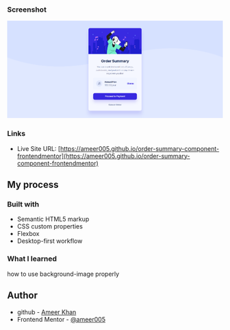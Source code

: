 ### Screenshot

![](images/screenshot.png)

### Links

- Live Site URL: [https://ameer005.github.io/order-summary-component-frontendmentor](https://ameer005.github.io/order-summary-component-frontendmentor)

## My process

### Built with

- Semantic HTML5 markup
- CSS custom properties
- Flexbox
- Desktop-first workflow

### What I learned

how to use background-image properly

## Author

- github - [Ameer Khan](https://github.com/ameer005)
- Frontend Mentor - [@ameer005](https://www.frontendmentor.io/profile/ameer005)
